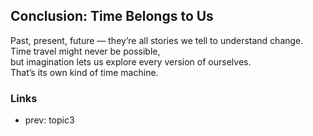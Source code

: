 ## Conclusion: Time Belongs to Us
Past, present, future — they’re all stories we tell to understand change.  
Time travel might never be possible,  
but imagination lets us explore every version of ourselves.  
That’s its own kind of time machine.

### Links
- prev: topic3
